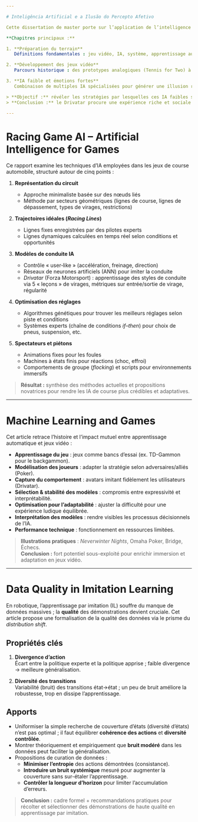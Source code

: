 ```yaml
---

# Inteligência Artificial e a Ilusão do Percepto Afetivo

Cette dissertation de master porte sur l’application de l’intelligence artificielle (IA) faible dans le développement de jeux vidéo. L’étude se concentre sur le système **Drivatar**, utilisé dans les jeux *Forza Motorsport* (Turn10 Studios & Microsoft). Le Drivatar simule le comportement humain grâce à l’apprentissage automatique, créant une illusion de présence humaine chez le joueur.

**Chapitres principaux :**

1. **Préparation du terrain**  
   Définitions fondamentales : jeu vidéo, IA, système, apprentissage automatique, algorithmes, interactivité.

2. **Développement des jeux vidéo**  
   Parcours historique : des prototypes analogiques (Tennis for Two) à l’ère numérique, innovations clés (consoles, bots, NPC).

3. **IA faible et émotions fortes**  
   Combinaison de multiples IA spécialisées pour générer une illusion réaliste de comportement humain. Le Drivatar en est l’exemple central il reproduit fidèlement le style de conduite du joueur, voire anticipe ses réactions sur de nouvelles pistes.

> **Objectif :** révéler les stratégies par lesquelles ces IA faibles suscitent des réponses émotionnelles fortes, même en « solo ».  
> **Conclusion :** le Drivatar procure une expérience riche et sociale grâce à une collecte massive de données réelles.

---
```


# Racing Game AI – Artificial Intelligence for Games

Ce rapport examine les techniques d’IA employées dans les jeux de course automobile, structuré autour de cinq points :

1. **Représentation du circuit**  
   - Approche minimaliste basée sur des nœuds liés  
   - Méthode par secteurs géométriques (lignes de course, lignes de dépassement, types de virages, restrictions)

2. **Trajectoires idéales (*Racing Lines*)**  
   - Lignes fixes enregistrées par des pilotes experts  
   - Lignes dynamiques calculées en temps réel selon conditions et opportunités

3. **Modèles de conduite IA**  
   - Contrôle « user‐like » (accélération, freinage, direction)  
   - Réseaux de neurones artificiels (ANN) pour imiter la conduite  
   - *Drivatar* (Forza Motorsport) : apprentissage des styles de conduite via 5 « leçons » de virages, métriques sur entrée/sortie de virage, régularité

4. **Optimisation des réglages**  
   - Algorithmes génétiques pour trouver les meilleurs réglages selon piste et conditions  
   - Systèmes experts (chaîne de conditions *if–then*) pour choix de pneus, suspension, etc.

5. **Spectateurs et piétons**  
   - Animations fixes pour les foules  
   - Machines à états finis pour réactions (choc, effroi)  
   - Comportements de groupe (*flocking*) et scripts pour environnements immersifs

> **Résultat :** synthèse des méthodes actuelles et propositions novatrices pour rendre les IA de course plus crédibles et adaptatives.

---

# Machine Learning and Games

Cet article retrace l’histoire et l’impact mutuel entre apprentissage automatique et jeux vidéo :

- **Apprentissage du jeu** : jeux comme bancs d’essai (ex. TD-Gammon pour le backgammon).  
- **Modélisation des joueurs** : adapter la stratégie selon adversaires/alliés (Poker).  
- **Capture du comportement** : avatars imitant fidèlement les utilisateurs (Drivatar).  
- **Sélection & stabilité des modèles** : compromis entre expressivité et interprétabilité.  
- **Optimisation pour l’adaptabilité** : ajuster la difficulté pour une expérience ludique équilibrée.  
- **Interprétation des modèles** : rendre visibles les processus décisionnels de l’IA.  
- **Performance technique** : fonctionnement en ressources limitées.

> **Illustrations pratiques** : *Neverwinter Nights*, Omaha Poker, Bridge, Échecs.  
> **Conclusion :** fort potentiel sous-exploité pour enrichir immersion et adaptation en jeux vidéo.

---

# Data Quality in Imitation Learning

En robotique, l’apprentissage par imitation (IL) souffre du manque de données massives ; la **qualité** des démonstrations devient cruciale. Cet article propose une formalisation de la qualité des données via le prisme du *distribution shift*.

## Propriétés clés

1. **Divergence d’action**   
   Écart entre la politique experte et la politique apprise ; faible divergence → meilleure généralisation.

2. **Diversité des transitions**   
   Variabilité (bruit) des transitions état→état ; un peu de bruit améliore la robustesse, trop en dissipe l’apprentissage.

## Apports

- Uniformiser la simple recherche de couverture d’états (diversité d’états) n’est pas optimal ; il faut équilibrer **cohérence des actions** et **diversité contrôlée**.
- Montrer théoriquement et empiriquement que **bruit modéré** dans les données peut faciliter la généralisation.
- Propositions de curation de données :
  - **Minimiser l’entropie** des actions démontrées (consistance).  
  - **Introduire un bruit systémique** mesuré pour augmenter la couverture sans sur-étaler l’apprentissage.  
  - **Contrôler la longueur d’horizon** pour limiter l’accumulation d’erreurs.

> **Conclusion :** cadre formel + recommandations pratiques pour récolter et sélectionner des démonstrations de haute qualité en apprentissage par imitation.  
